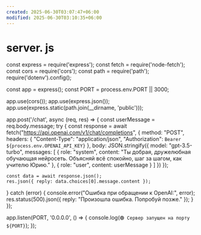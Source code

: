 ```yaml
---
created: 2025-06-30T03:07:47+06:00
modified: 2025-06-30T03:10:35+06:00
---
```


# server. js

const express = require('express');
const fetch = require('node-fetch');
const cors = require('cors');
const path = require('path');
require('dotenv').config();

const app = express();
const PORT = process.env.PORT || 3000;

app.use(cors());
app.use(express.json());
app.use(express.static(path.join(__dirname, 'public')));

app.post('/chat', async (req, res) => {
  const userMessage = req.body.message;
  try {
    const response = await fetch("https://api.openai.com/v1/chat/completions", {
      method: "POST",
      headers: {
        "Content-Type": "application/json",
        "Authorization": `Bearer ${process.env.OPENAI_API_KEY}`
      },
      body: JSON.stringify({
        model: "gpt-3.5-turbo",
        messages: [
          {
            role: "system",
            content: "Ты добрая, дружелюбная обучающая нейросеть. Объясняй всё спокойно, шаг за шагом, как учителю Юрию."
          },
          {
            role: "user",
            content: userMessage
          }
        ]
      })
    });

    const data = await response.json();
    res.json({ reply: data.choices[0].message.content });
  } catch (error) {
    console.error("Ошибка при обращении к OpenAI:", error);
    res.status(500).json({ reply: "Произошла ошибка. Попробуй позже." });
  }
});

app.listen(PORT, '0.0.0.0', () => {
  console.log(`🟢 Сервер запущен на порту ${PORT}`);
});
